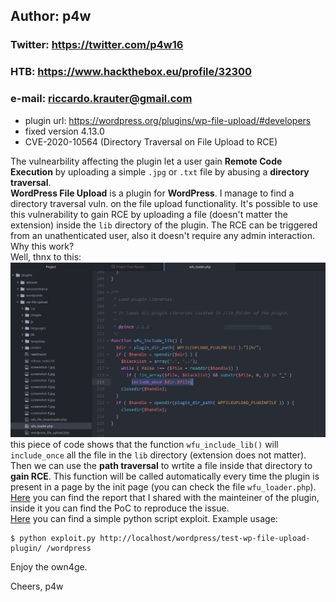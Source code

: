 ## Author: p4w
### Twitter: https://twitter.com/p4w16
### HTB: https://www.hackthebox.eu/profile/32300
### e-mail: riccardo.krauter@gmail.com

* plugin url: https://wordpress.org/plugins/wp-file-upload/#developers
* fixed version 4.13.0
* CVE-2020-10564 (Directory Traversal on File Upload to RCE)

The vulnearbility affecting the plugin let a user gain __Remote Code Execution__ by uploading a simple `.jpg` or `.txt` file by abusing a __directory traversal__.<br>
__WordPress File Upload__ is a plugin for __WordPress__. I manage to find a directory traversal vuln. on the file upload functionality.
It's possible to use this vulnerability to gain RCE by uploading a file (doesn't matter the extension) inside the `lib` directory of the plugin.
The RCE can be triggered from an unathenticated user, also it doesn't require any admin interaction.
<br>
Why this work?
<br>
Well, thnx to this:
![alt include-all-code](screen/incliude-lib-dir-file.png)
this piece of code shows that the function `wfu_include_lib()` will `include_once` all the file in the `lib` directory (extension does not matter). Then we can use the __path traversal__ to wrtite a file inside that directory to __gain RCE__. This function will be called automatically every time the plugin is present in a page by the init page (you can check the file `wfu_loader.php`).
<br>
<a href="./report.md">Here</a> you can find the report that I shared with the mainteiner of the plugin, inside it you can find the PoC to reproduce the issue.
<br>
<a href="./exploit.py">Here</a> you can find a simple python script exploit.
Example usage:
```
$ python exploit.py http://localhost/wordpress/test-wp-file-upload-plugin/ /wordpress
```
Enjoy the own4ge.

Cheers,
p4w
